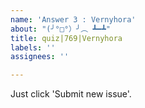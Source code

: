 ```yaml
---
name: 'Answer 3 : Vernyhora'
about: "(╯°□°）╯︵ ┻━┻"
title: quiz|769|Vernyhora
labels: ''
assignees: ''

---
```


Just click 'Submit new issue'.
